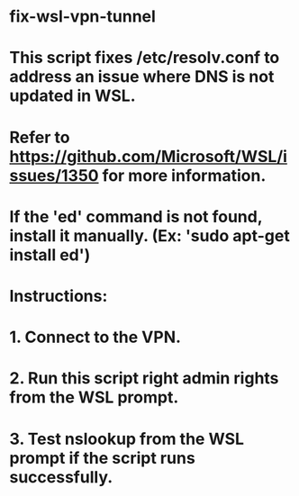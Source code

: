 # fix-wsl-vpn-tunnel
# This script fixes /etc/resolv.conf to address an issue where DNS is not updated in WSL.
# Refer to https://github.com/Microsoft/WSL/issues/1350 for more information.
# If the 'ed' command is not found, install it manually. (Ex: 'sudo apt-get install ed')

# Instructions:
# 1. Connect to the VPN.
# 2. Run this script right admin rights from the WSL prompt.
# 3. Test nslookup from the WSL prompt if the script runs successfully.
